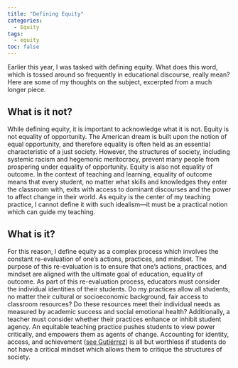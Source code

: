 ```yaml
---
title: "Defining Equity"
categories:
  - Equity
tags:
  - equity
toc: false
---
```


Earlier this year, I was tasked with defining equity. What does this word, which is tossed around so frequently in educational discourse, really mean? Here are some of my thoughts on the subject, excerpted from a much longer piece.

## What is it not?

While defining equity, it is important to acknowledge what it is not. Equity is not equality of opportunity. The American dream is built upon the notion of equal opportunity, and therefore equality is often held as an essential characteristic of a just society. However, the structures of society, including systemic racism and hegemonic meritocracy, prevent many people from prospering under equality of opportunity. Equity is also not equality of outcome. In the context of teaching and learning, equality of outcome means that every student, no matter what skills and knowledges they enter the classroom with, exits with access to dominant discourses and the power to affect change in their world. As equity is the center of my teaching practice, I cannot define it with such idealism—it must be a practical notion which can guide my teaching.

## What is it?
For this reason, I define equity as a complex process which involves the constant re-evaluation of one’s actions, practices, and mindset. The purpose of this re-evaluation is to ensure that one’s actions, practices, and mindset are aligned with the ultimate goal of education, equality of outcome. As part of this re-evaluation process, educators must consider the individual identities of their students. Do my practices allow all students, no matter their cultural or socioeconomic background, fair access to classroom resources? Do these resources meet their individual needs as measured by academic success and social emotional health? Additionally, a teacher must consider whether their practices enhance or inhibit student agency. An equitable teaching practice pushes students to view power critically, and empowers them as agents of change. Accounting for identity, access, and achievement ([see Gutiérrez](https://www.todos-math.org/assets/documents/TEEMv1n1excerpt.pdf)) is all but worthless if students do not have a critical mindset which allows them to critique the structures of society.
